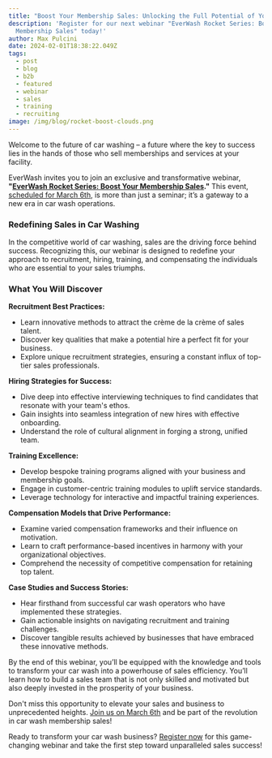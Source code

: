 ```yaml
---
title: "Boost Your Membership Sales: Unlocking the Full Potential of Your Sales Team"
description: 'Register for our next webinar "EverWash Rocket Series: Boost Your
  Membership Sales" today!'
author: Max Pulcini
date: 2024-02-01T18:38:22.049Z
tags:
  - post
  - blog
  - b2b
  - featured
  - webinar
  - sales
  - training
  - recruiting
image: /img/blog/rocket-boost-clouds.png
---
```

Welcome to the future of car washing – a future where the key to success lies in the hands of those who sell memberships and services at your facility. 

EverWash invites you to join an exclusive and transformative webinar, **"[EverWash Rocket Series: Boost Your Membership Sales](https://us06web.zoom.us/meeting/register/tZAtfu-vrjoqGtPH6EMkXcUhZE5mcATgG7pa)."** This event, [scheduled for March 6th](https://us06web.zoom.us/meeting/register/tZAtfu-vrjoqGtPH6EMkXcUhZE5mcATgG7pa), is more than just a seminar; it’s a gateway to a new era in car wash operations.

### Redefining Sales in Car Washing

In the competitive world of car washing, sales are the driving force behind success. Recognizing this, our webinar is designed to redefine your approach to recruitment, hiring, training, and compensating the individuals who are essential to your sales triumphs. 

### What You Will Discover

**Recruitment Best Practices:**

* Learn innovative methods to attract the crème de la crème of sales talent.
* Discover key qualities that make a potential hire a perfect fit for your business.
* Explore unique recruitment strategies, ensuring a constant influx of top-tier sales professionals.

**Hiring Strategies for Success:**

* Dive deep into effective interviewing techniques to find candidates that resonate with your team's ethos.
* Gain insights into seamless integration of new hires with effective onboarding.
* Understand the role of cultural alignment in forging a strong, unified team.

**Training Excellence:**

* Develop bespoke training programs aligned with your business and membership goals.
* Engage in customer-centric training modules to uplift service standards.
* Leverage technology for interactive and impactful training experiences.

**Compensation Models that Drive Performance:**

* Examine varied compensation frameworks and their influence on motivation.
* Learn to craft performance-based incentives in harmony with your organizational objectives.
* Comprehend the necessity of competitive compensation for retaining top talent.

**Case Studies and Success Stories:**

* Hear firsthand from successful car wash operators who have implemented these strategies.
* Gain actionable insights on navigating recruitment and training challenges.
* Discover tangible results achieved by businesses that have embraced these innovative methods.

By the end of this webinar, you’ll be equipped with the knowledge and tools to transform your car wash into a powerhouse of sales efficiency. You’ll learn how to build a sales team that is not only skilled and motivated but also deeply invested in the prosperity of your business. 

Don't miss this opportunity to elevate your sales and business to unprecedented heights. [Join us on March 6th](https://us06web.zoom.us/meeting/register/tZAtfu-vrjoqGtPH6EMkXcUhZE5mcATgG7pa) and be part of the revolution in car wash membership sales!

Ready to transform your car wash business? [Register now](https://us06web.zoom.us/meeting/register/tZAtfu-vrjoqGtPH6EMkXcUhZE5mcATgG7pa) for this game-changing webinar and take the first step toward unparalleled sales success!